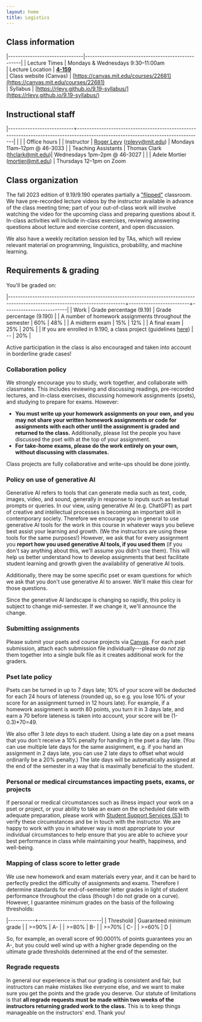 ```yaml
---
layout: home
title: Logistics
---
```




## Class information

|-------------------------------|---------------------------------------------------|
| Lecture Times                               | Mondays & Wednesdays 9:30–11:00am                 
| Lecture Location | [**4-159**](https://whereis.mit.edu/?go=4)                                          
| Class website (Canvas)              | [https://canvas.mit.edu/courses/22681](https://canvas.mit.edu/courses/22681)              
| Syllabus                      | [https://rlevy.github.io/9.19-syllabus/](https://rlevy.github.io/9.19-syllabus/)

## Instructional staff

|---------------------------+----------------------------------------------------------------------------------------------------------------------------------|
| |  | Office hours |
| Instructor                | [Roger Levy](http://www.mit.edu/~rplevy) ([rplevy@mit.edu](mailto:rplevy@mit.edu))    | Mondays 11am–12pm @ 46-3033              |
| Teaching Assistants       | Thomas Clark ([thclark@mit.edu](mailto:thclark@mit.edu))| Wednesdays 1pm–2pm @ 46-3027  |
|                           | Adele Mortier ([mortier@mit.edu](mailto:mortier@mit.edu)) | Thursdays 12–1pm on Zoom

## Class organization


The fall 2023 edition of 9.19/9.190 operates partially  a ["flipped"](https://en.wikipedia.org/wiki/Flipped_classroom) classroom.  We have pre-recorded lecture videos by the instructor available in advance of the class meeting time; part of your out-of-class work will involve watching the video for the upcoming class and preparing questions about it.  In-class activities will include in-class exercises, reviewing answering questions about lecture and exercise content, and open discussion.

We also have a weekly recitation session led by TAs, which will review relevant material on programming, linguistics, probability, and machine learning.

## Requirements & grading

You'll be graded on:


|------------------------------------------------------------------------------------------------------------------------------+-------------------------+--------------------------|
| Work                                                                                                                         | Grade percentage (9.19) | Grade percentage (9.190) |
| A number of homework assignments throughout the semester                                                                     |                     60% |                      48% |
| A midterm exam                                                                                                               |                     15% |                      12% |
| A final exam                                                                                                                 |                     25% |                      20% |
| If you are enrolled in 9.190, a class project (guidelines [here](assets/assignments/class_project_guidelines.pdf))           |                      -- |                      20% |


Active participation in the class is also encouraged and taken into account in borderline grade cases!

### Collaboration policy

We strongly encourage you to study, work together, and collaborate with classmates. This includes reviewing and discussing readings, pre-recorded lectures, and in-class exercises, discussing homework assignments (psets), and studying to prepare for exams. However:

 - **You must write up your homework assignments on your own, and you may not share your written homework assignments or code for assignments with each other until the assignment is graded and returned to the class.** Additionally, please list the people you have discussed the pset with at the top of your assignment.
 - **For take-home exams, please do the work entirely on your own, without discussing with classmates.**

Class projects are fully collaborative and write-ups should be done jointly. 

### Policy on use of generative AI

Generative AI refers to tools that can generate media such as text, code, images, video, and sound, generally in response to inputs such as textual prompts or queries. In our view, using generative AI (e.g. ChatGPT) as part of creative and intellectual processes is becoming an important skill in contemporary society. Therefore we encourage you in general to use generative AI tools for the work in this course in whatever ways you believe best assist your learning and growth. (We the instructors are using these tools for the same purposes!) However, we ask that for every assignment you **report how you used generative AI tools, if you used them** (if you don't say anything about this, we'll assume you didn't use them). This will help us better understand how to develop assignments that best facilitate student learning and growth given the availability of generative AI tools.

Additionally, there may be some specific pset or exam questions for which we ask that you don't use generative AI to answer. We'll make this clear for those questions.

Since the generative AI landscape is changing so rapidly, this policy is subject to change mid-semester. If we change it, we'll announce the change.


### Submitting assignments

Please submit your psets and course projects via [Canvas](https://canvas.mit.edu/courses/22681). For each pset submission, attach each submission file individually---please do *not* zip them together into a single bulk file as it creates additional work for the graders.

### Pset late policy

Psets can be turned in up to 7 days late; 10% of your score will be deducted for each 24 hours of lateness (rounded up, so e.g. you lose 10% of your score for an assignment turned in 12 hours late).  For example, if a homework assignment is worth 80 points, you turn it in 3 days late, and earn a 70 before lateness is taken into account, your score will be (1-0.3)*70=49.

We also offer 3 *late days* to each student. Using a late day on a pset means that you don't receive a 10% penalty for handing in the pset a day late. (You can use multiple late days for the same assignment, e.g. if you hand an assignment in 2 days late, you can use 2 late days to offset what would ordinarily be a 20% penalty.) The late days will be automatically assigned at the end of the semester in a way that is maximally beneficial to the student.

### Personal or medical circumstances impacting psets, exams, or projects

If personal or medical circumstances such as illness impact your work on a pset or project, or your ability to take an exam on the scheduled date with adequate preparation, please work with [Student Support Services (S3)](https://studentlife.mit.edu/s3/support-advocacy/excuse-notes) to verify these circumstances and be in touch with the instructor.  We are happy to work with you in whatever way is most appropriate to your individual circumstances to help ensure that you are able to achieve your best performance in class while maintaining your health, happiness, and well-being.


### Mapping of class score to letter grade

We use new homework and exam materials every year, and it can be hard to perfectly predict the difficulty of assignments and exams.  Therefore I determine standards for end-of-semester letter grades in light of student performance throughout the class (though I do not grade on a curve).  However, I guarantee minimum grades on the basis of the following thresholds:

|-----------+--------------------------|
| Threshold | Guaranteed minimum grade |
| >=90%     | A-                       |
| >=80%     | B-                       |
| >=70%     | C-                       |
| >=60%     | D                        |

So, for example, an overall score of 90.0001% of points guarantees you an A-, but you could well wind up with a higher grade depending on the ultimate grade thresholds determined at the end of the semester.

### Regrade requests

In general our experience is that our grading is consistent and fair, but instructors can make mistakes like everyone else, and we want to make sure you get the points and the grade you deserve. Our statute of limitations is that **all regrade requests must be made within two weeks of the instructors returning graded work to the class.** This is to keep things manageable on the instructors' end. Thank you!

